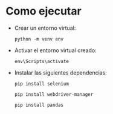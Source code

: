 # Como ejecutar

- Crear un entorno virtual:
  ```
  python -m venv env
  ```

- Activar el entorno virtual creado:
  ```
  env\Scripts\activate
  ```

- Instalar las siguientes dependencias:
  ```
  pip install selenium
  ```
  ```
  pip install webdriver-manager
  ```
  ```
  pip install pandas
  ```
